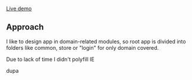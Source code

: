 [Live demo](https://ostrowski-lc-task.netlify.com/)

## Approach

I like to design app in domain-related modules, so root app is divided into folders
like common, store or "login" for only domain covered.

Due to lack of time I didn't polyfill IE

dupa
